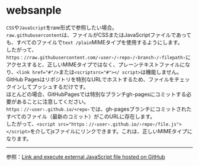 # websanple
`CSS`や`JavaScript`をraw形式で参照したい場合。<br>
`raw.githubusercontent`は、ファイルがCSSまたはJavaScriptファイルであっても、すべてのファイルで`text /plain`MIMEタイプを使用するようにします。<br>
したがって、`https：//raw.githubusercontent.com/‹user›/‹repo›/‹branch›/‹filepath›`にアクセスすると、正しいMIMEタイプではなく、プレーンテキストファイルになり、`<link href="#"/>`または`<scriptsrc="#"></ script>`は機能しません。<br>
GitHub Pagesはリポジトリを特別なURLでホストするため、ファイルをチェックインしてプッシュするだけです。<br>
ほとんどの場合、GitHubPagesでは特別なブランチgh-pagesにコミットする必要があることに注意してください。<br>
`https：//‹user›.github.io/<repo›`では、gh-pagesブランチにコミットされたすべてのファイル（最新のコミット）がこのURLに存在します。<br>
したがって、`<script src="https：//‹user›.github.io/‹repo›/file.js"></script>`を介してjsファイルにリンクできます。これは、正しいMIMEタイプになります。

***
参照：[Link and execute external JavaScript file hosted on GitHub](https://stackoverflow.com/questions/17341122/link-and-execute-external-javascript-file-hosted-on-github#:~:text=GitHub%20Pages%20is%20GitHub's%20official,a%20CSS%20or%20JavaScript%20file.)
